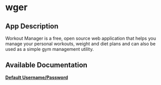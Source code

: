# wger

## App Description

Workout Manager is a free, open source web application that helps you manage your personal workouts, weight and diet plans and can also be used as a simple gym management utility.

## Available Documentation

[**Default Username/Password**](charts/stable/wger/credentials)

